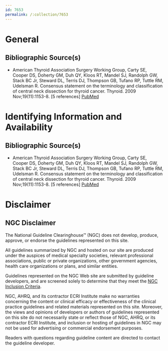 ```yaml
---
id: 7653
permalink: /:collection/7653
---
```


# General

## Bibliographic Source(s)

- American Thyroid Association Surgery Working Group, Carty SE, Cooper DS, Doherty GM, Duh QY, Kloos RT, Mandel SJ, Randolph GW, Stack BC Jr, Steward DL, Terris DJ, Thompson GB, Tufano RP, Tuttle RM, Udelsman R. Consensus statement on the terminology and classification of central neck dissection for thyroid cancer. Thyroid. 2009 Nov;19(11):1153-8. [5 references] [ PubMed ](http://www.ncbi.nlm.nih.gov/entrez/query.fcgi?cmd=Retrieve&db=pubmed&dopt=Abstract&list_uids=19860578)

# Identifying Information and Availability

## Bibliographic Source(s)

- American Thyroid Association Surgery Working Group, Carty SE, Cooper DS, Doherty GM, Duh QY, Kloos RT, Mandel SJ, Randolph GW, Stack BC Jr, Steward DL, Terris DJ, Thompson GB, Tufano RP, Tuttle RM, Udelsman R. Consensus statement on the terminology and classification of central neck dissection for thyroid cancer. Thyroid. 2009 Nov;19(11):1153-8. [5 references] [ PubMed ](http://www.ncbi.nlm.nih.gov/entrez/query.fcgi?cmd=Retrieve&db=pubmed&dopt=Abstract&list_uids=19860578)

# Disclaimer

## NGC Disclaimer

The National Guideline Clearinghouse™ (NGC) does not develop, produce, approve, or endorse the guidelines represented on this site.

All guidelines summarized by NGC and hosted on our site are produced under the auspices of medical specialty societies, relevant professional associations, public or private organizations, other government agencies, health care organizations or plans, and similar entities.

Guidelines represented on the NGC Web site are submitted by guideline developers, and are screened solely to determine that they meet the [NGC Inclusion Criteria](/help-and-about/summaries/inclusion-criteria).

NGC, AHRQ, and its contractor ECRI Institute make no warranties concerning the content or clinical efficacy or effectiveness of the clinical practice guidelines and related materials represented on this site. Moreover, the views and opinions of developers or authors of guidelines represented on this site do not necessarily state or reflect those of NGC, AHRQ, or its contractor ECRI Institute, and inclusion or hosting of guidelines in NGC may not be used for advertising or commercial endorsement purposes.

Readers with questions regarding guideline content are directed to contact the guideline developer.


